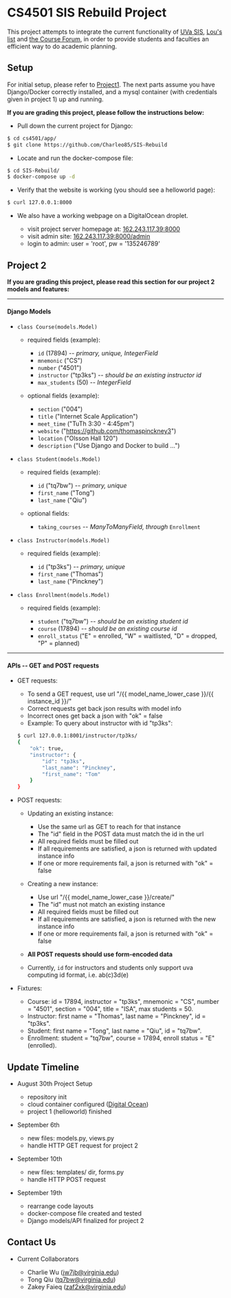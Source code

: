 CS4501 SIS Rebuild Project
=====
This project attempts to integrate the current functionality of [UVa SIS](https://sisuva.admin.virginia.edu), [Lou's list](http://rabi.phys.virginia.edu/mySIS/CS2/) and [the Course Forum](http://www.thecourseforum.com), in order to provide students and faculties an efficient way to do academic planning.

Setup
-----
For initial setup, please refer to [Project1](https://github.com/thomaspinckney3/cs4501/blob/master/Project1.md). The next parts assume you have Django/Docker correctly installed, and a mysql container (with credentials given in project 1) up and running.

**If you are grading this project, please follow the instructions below:**

- Pull down the current project for Django:
```bash
$ cd cs4501/app/
$ git clone https://github.com/Charleo85/SIS-Rebuild
```

- Locate and run the docker-compose file:
```bash
$ cd SIS-Rebuild/
$ docker-compose up -d
```

- Verify that the website is working (you should see a helloworld page):
```bash
$ curl 127.0.0.1:8000
```

- We also have a working webpage on a DigitalOcean droplet.

	- visit project server homepage at: [162.243.117.39:8000](http://162.243.117.39:8000)
	- visit admin site: [162.243.117.39:8000/admin](http://162.243.117.39:8000/admin/)
	- login to admin: user = 'root', pw = '135246789'


Project 2
---------

**If you are grading this project, please read this section for our project 2 models and features:**

*****

#### Django Models


- `class Course(models.Model)`

	- required fields (example):

		- `id` (17894) -- *primary, unique, IntegerField*
		- `mnemonic` ("CS")
		- `number` ("4501")
		- `instructor` ("tp3ks") -- *should be an existing instructor id*
		- `max_students` (50) -- *IntegerField*

	- optional fields (example):

		- `section` ("004")
		- `title` ("Internet Scale Application")
		- `meet_time` ("TuTh 3:30 - 4:45pm")
		- `website` ("https://github.com/thomaspinckney3")
		- `location` ("Olsson Hall 120")
		- `description` ("Use Django and Docker to build ...")

- `class Student(models.Model)`

	- required fields (example):

		- `id` ("tq7bw") -- *primary, unique*
		- `first_name` ("Tong")
		- `last_name` ("Qiu")

	- optional fields:

		- `taking_courses` -- *ManyToManyField, through* `Enrollment`

- `class Instructor(models.Model)`

	- required fields (example):

		- `id` ("tp3ks") -- *primary, unique*
		- `first_name` ("Thomas")
		- `last_name` ("Pinckney")

- `class Enrollment(models.Model)`

	- required fields (example):

		- `student` ("tq7bw") -- *should be an existing student id*
		- `course` (17894) -- *should be an existing course id*
		- `enroll_status` ("E" = enrolled, "W" = waitlisted, "D" = dropped, "P" = planned)

*****

#### APIs -- GET and POST requests


- GET requests:

	- To send a GET request, use url "/{{ model_name_lower_case }}/{{ instance_id }}/"
	- Correct requests get back json results with model info
	- Incorrect ones get back a json with "ok" = false
	- Example: To query about instructor with id "tp3ks":

	```bash
	$ curl 127.0.0.1:8001/instructor/tp3ks/
	{
		"ok": true,
		"instructor": {
			"id": "tp3ks",
			"last_name": "Pinckney",
			"first_name": "Tom"
		}
	}
	```
- POST requests:

	- Updating an existing instance:

		- Use the same url as GET to reach for that instance
		- The "id" field in the POST data must match the id in the url
		- All required fields must be filled out
		- If all requirements are satisfied, a json is returned with updated instance info
		- If one or more requirements fail, a json is returned with "ok" = false

	- Creating a new instance:

		- Use url "/{{ model_name_lower_case }}/create/"
		- The "id" must not match an existing instance
		- All required fields must be filled out
		- If all requirements are satisfied, a json is returned with the new instance info
		- If one or more requirements fail, a json is returned with "ok" = false

	- **All POST requests should use form-encoded data**

    - Currently, `id` for instructors and students only support uva computing id format, i.e. ab(c)3d(e)

- Fixtures:

    - Course: id = 17894, instructor = "tp3ks", mnemonic = "CS", number = "4501", section = "004", title = "ISA", max students = 50.
    - Instructor: first name = "Thomas", last name = "Pinckney", id = "tp3ks".
    - Student: first name = "Tong", last name = "Qiu", id = "tq7bw".
    - Enrollment: student = "tq7bw", course = 17894, enroll status = "E" (enrolled).


Update Timeline
---------------

- August 30th Project Setup
	- repository init
	- cloud container configured ([Digital Ocean](https://www.digitalocean.com/))
	- project 1 (helloworld) finished

- September 6th
	- new files: models.py, views.py
	- handle HTTP GET request for project 2

- September 10th
	- new files: templates/ dir, forms.py
	- handle HTTP POST request

- September 19th
	- rearrange code layouts
	- docker-compose file created and tested
	- Django models/API finalized for project 2

Contact Us
----------

- Current Collaborators

	- Charlie Wu ([jw7jb@virginia.edu](mailto:jw7jb@virginia.edu))
	- Tong Qiu ([tq7bw@virginia.edu](mailto:tq7bw@virginia.edu))
	- Zakey Faieq ([zaf2xk@virginia.edu](mailto:zaf2xk@virginia.edu))
